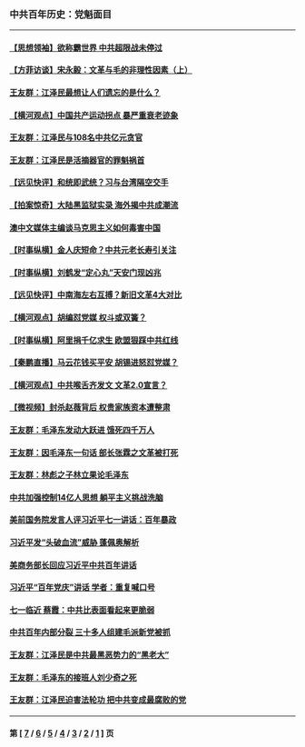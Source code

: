 ### 中共百年历史：党魁面目
---
#### [【思想领袖】欲称霸世界 中共超限战未停过](../../pages/nf1176107/n13745142.md?12010430) 
#### [【方菲访谈】宋永毅：文革与毛的非理性因素（上）](../../pages/nf1176107/n13469956.md?12010430) 
#### [王友群：江泽民最想让人们遗忘的是什么？](../../pages/nf1176107/n13408949.md?12010430) 
#### [【横河观点】中国共产运动拐点 暴严重衰老迹象](../../pages/nf1176107/n13388333.md?12010430) 
#### [王友群：江泽民与108名中共亿元贪官](../../pages/nf1176107/n13352358.md?12010430) 
#### [王友群：江泽民是活摘器官的罪魁祸首](../../pages/nf1176107/n13336903.md?12010430) 
#### [【远见快评】和统即武统？习与台湾隔空交手](../../pages/nf1176107/n13297739.md?12010430) 
#### [【拍案惊奇】大陆黑监狱实录 海外揭中共成潮流](../../pages/nf1176107/n13288853.md?12010430) 
#### [澳中文媒体主编谈马克思主义如何毒害中国](../../pages/nf1176107/n13257387.md?12010430) 
#### [【时事纵横】金人庆短命？中共元老长寿引关注](../../pages/nf1176107/n13217934.md?12010430) 
#### [【时事纵横】刘鹤发“定心丸”天安门现凶兆](../../pages/nf1176107/n13215416.md?12010430) 
#### [【远见快评】中南海左右互搏？新旧文革4大对比](../../pages/nf1176107/n13214745.md?12010430) 
#### [【横河观点】胡编怼党媒 权斗或双簧？](../../pages/nf1176107/n13210864.md?12010430) 
#### [【时事纵横】阿里捐千亿求生 欧盟狠踩中共红线](../../pages/nf1176107/n13206431.md?12010430) 
#### [【秦鹏直播】马云花钱买平安 胡锡进怒怼党媒？](../../pages/nf1176107/n13206392.md?12010430) 
#### [【横河观点】中共喉舌齐发文 文革2.0宣言？](../../pages/nf1176107/n13201248.md?12010430) 
#### [【微视频】封杀赵薇背后 权贵家族资本遭整肃](../../pages/nf1176107/n13197798.md?12010430) 
#### [王友群：毛泽东发动大跃进 饿死四千万人](../../pages/nf1176107/n13177158.md?12010430) 
#### [王友群：因毛泽东一句话 部长张霖之文革被打死](../../pages/nf1176107/n13161711.md?12010430) 
#### [王友群：林彪之子林立果论毛泽东](../../pages/nf1176107/n13128622.md?12010430) 
#### [中共加强控制14亿人思想 躺平主义挑战洗脑](../../pages/nf1176107/n13094299.md?12010430) 
#### [美前国务院发言人评习近平七一讲话：百年暴政](../../pages/nf1176107/n13066986.md?12010430) 
#### [习近平发“头破血流”威胁 蓬佩奥解析](../../pages/nf1176107/n13063604.md?12010430) 
#### [美商务部长回应习近平中共百年讲话](../../pages/nf1176107/n13062903.md?12010430) 
#### [习近平“百年党庆”讲话 学者：重复喊口号](../../pages/nf1176107/n13061411.md?12010430) 
#### [七一临近 蔡霞：中共比表面看起来更脆弱](../../pages/nf1176107/n13056418.md?12010430) 
#### [中共百年内部分裂 三十多人组建毛派新党被抓](../../pages/nf1176107/n13044023.md?12010430) 
#### [王友群：江泽民是中共最黑恶势力的“黑老大”](../../pages/nf1176107/n13022180.md?12010430) 
#### [王友群：毛泽东的接班人刘少奇之死](../../pages/nf1176107/n12991772.md?12010430) 
#### [王友群：江泽民迫害法轮功 把中共变成最腐败的党](../../pages/nf1176107/n12947347.md?12010430) 

---
#### 第 [ [7](./7.md?12010430) / [6](./6.md?12010430) / [5](./5.md?12010430) / [4](./4.md?12010430) / [3](./3.md?12010430) / [2](./2.md?12010430) / [1](./1.md?12010430) ] 页
